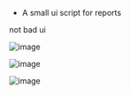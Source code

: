 * A small ui script for reports

not bad ui 

![image](https://github.com/user-attachments/assets/6616791d-d765-4ebc-985c-f2bed2404a6d)

![image](https://github.com/user-attachments/assets/c509a14b-59e8-4605-9753-7f106b1a8ac8)

![image](https://github.com/user-attachments/assets/a6de7895-12f8-457e-8d31-105001bac33a)
